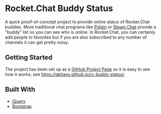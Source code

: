 # Rocket.Chat Buddy Status

A quick proof-of-concept project to provide online status of Rocket.Chat buddies. More traditional chat programs like [Pidgin](https://pidgin.im/) or [Steam Chat](https://steamcommunity.com/chat/) provide a "buddy" list so you can see who is online. In Rocket.Chat, you can certainly add people to favorites but if you are also subscribed to any number of channels it can get pretty noisy.

## Getting Started

The project has been set up as a [GitHub Project Page](https://help.github.com/en/articles/user-organization-and-project-pages) so it is easy to see how it works; see https://gkhays.github.io/rc-buddy-status/.

## Built With

* [jQuery](https://jquery.com/)
* [Bootstrap](https://getbootstrap.com/)
